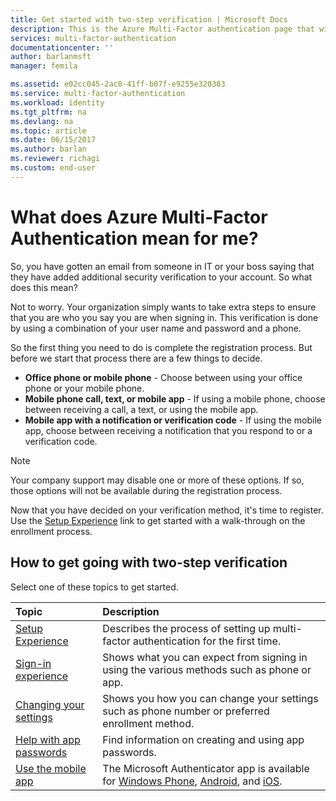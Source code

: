 ```yaml
---
title: Get started with two-step verification | Microsoft Docs
description: This is the Azure Multi-Factor authentication page that will assist your end users with getting going with Azure Multi-Factor Authentication.
services: multi-factor-authentication
documentationcenter: ''
author: barlanmsft
manager: femila

ms.assetid: e02cc045-2ac0-41ff-b07f-e9255e320383
ms.service: multi-factor-authentication
ms.workload: identity
ms.tgt_pltfrm: na
ms.devlang: na
ms.topic: article
ms.date: 06/15/2017
ms.author: barlan
ms.reviewer: richagi
ms.custom: end-user
---
```

# What does Azure Multi-Factor Authentication mean for me?
So, you have gotten an email from someone in IT or your boss saying that they have added additional security verification to your account.  So what does this mean?

Not to worry. Your organization simply wants to take extra steps to ensure that you are who you say you are when signing in. This verification is done by using a combination of your user name and password and a phone.  

So the first thing you need to do is complete the registration process.  But before we start that process there are a few things to decide.

* **Office phone or mobile phone** - Choose between using your office phone or your mobile phone.
* **Mobile phone call, text, or mobile app** - If using a mobile phone, choose between receiving a call, a text, or using the mobile app.
* **Mobile app with a notification or verification code** - If using the mobile app, choose between receiving a notification that you respond to or a verification code.

> [!NOTE]
> Your company support may disable one or more of these options.  If so, those options will not be available during the registration process.  

Now that you have decided on your verification method, it's time to register. Use the [Setup Experience](multi-factor-authentication-end-user-first-time.md) link to get started with a walk-through on the enrollment process.

## How to get going with two-step verification
Select one of these topics to get started.

| Topic | Description |
|:--- |:--- |
| [Setup Experience](multi-factor-authentication-end-user-first-time.md) |Describes the process of setting up multi-factor authentication for the first time. |
| [Sign-in experience](multi-factor-authentication-end-user-signin.md) |Shows what you can expect from signing in using the various methods such as phone or app. |
| [Changing your settings](multi-factor-authentication-end-user-manage-settings.md) |Shows you how you can change your settings such as phone number or preferred enrollment method. |
| [Help with app passwords](multi-factor-authentication-end-user-app-passwords.md) |Find information on creating and using app passwords. |
| [Use the mobile app](microsoft-authenticator-app-how-to.md) |The Microsoft Authenticator app is available for [Windows Phone](http://go.microsoft.com/fwlink/?Linkid=825071), [Android](http://go.microsoft.com/fwlink/?Linkid=825072), and [iOS](http://go.microsoft.com/fwlink/?Linkid=825073). |
